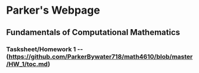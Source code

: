 # Parker's Webpage

## Fundamentals of Computational Mathematics
### Tasksheet/Homework 1 -- (https://github.com/ParkerBywater718/math4610/blob/master/HW_1/toc.md)
